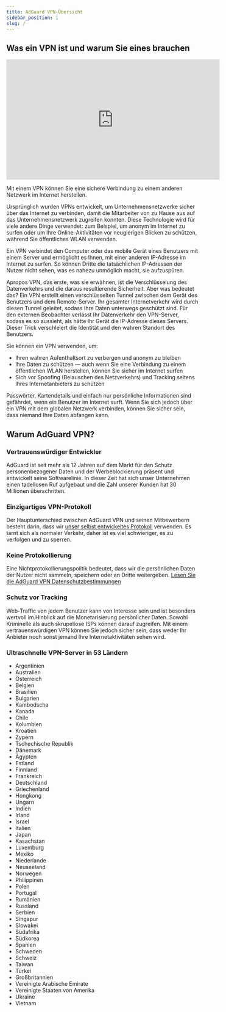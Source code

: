 ```yaml
---
title: AdGuard VPN-Übersicht
sidebar_position: 1
slug: /
---
```


## Was ein VPN ist und warum Sie eines brauchen

<iframe width="560" height="315" src="https://www.youtube-nocookie.com/embed/7149L3xPmSE" title="YouTube-Videoplayer" frameborder="0" allow="accelerometer; autoplay; clipboard-write; encrypted-media; gyroscope; picture-in-picture" allowfullscreen></iframe>

Mit einem VPN können Sie eine sichere Verbindung zu einem anderen Netzwerk im Internet herstellen.

Ursprünglich wurden VPNs entwickelt, um Unternehmensnetzwerke sicher über das Internet zu verbinden, damit die Mitarbeiter von zu Hause aus auf das Unternehmensnetzwerk zugreifen konnten. Diese Technologie wird für viele andere Dinge verwendet: zum Beispiel, um anonym im Internet zu surfen oder um Ihre Online-Aktivitäten vor neugierigen Blicken zu schützen, während Sie öffentliches WLAN verwenden.

Ein VPN verbindet den Computer oder das mobile Gerät eines Benutzers mit einem Server und ermöglicht es Ihnen, mit einer anderen IP-Adresse im Internet zu surfen. So können Dritte die tatsächlichen IP-Adressen der Nutzer nicht sehen, was es nahezu unmöglich macht, sie aufzuspüren.

Apropos VPN, das erste, was sie erwähnen, ist die Verschlüsselung des Datenverkehrs und die daraus resultierende Sicherheit. Aber was bedeutet das? Ein VPN erstellt einen verschlüsselten Tunnel zwischen dem Gerät des Benutzers und dem Remote-Server. Ihr gesamter Internetverkehr wird durch diesen Tunnel geleitet, sodass Ihre Daten unterwegs geschützt sind. Für den externen Beobachter verlässt Ihr Datenverkehr den VPN-Server, sodass es so aussieht, als hätte Ihr Gerät die IP-Adresse dieses Servers. Dieser Trick verschleiert die Identität und den wahren Standort des Benutzers.

Sie können ein VPN verwenden, um:

- Ihren wahren Aufenthaltsort zu verbergen und anonym zu bleiben
- Ihre Daten zu schützen — auch wenn Sie eine Verbindung zu einem öffentlichen WLAN herstellen, können Sie sicher im Internet surfen
- Sich vor Spoofing (Belauschen des Netzverkehrs) und Tracking seitens Ihres Internetanbieters zu schützen

Passwörter, Kartendetails und einfach nur persönliche Informationen sind gefährdet, wenn ein Benutzer im Internet surft. Wenn Sie sich jedoch über ein VPN mit dem globalen Netzwerk verbinden, können Sie sicher sein, dass niemand Ihre Daten abfangen kann.

## Warum AdGuard VPN?

### Vertrauenswürdiger Entwickler

AdGuard ist seit mehr als 12 Jahren auf dem Markt für den Schutz personenbezogener Daten und der Werbeblockierung präsent und entwickelt seine Softwarelinie. In dieser Zeit hat sich unser Unternehmen einen tadellosen Ruf aufgebaut und die Zahl unserer Kunden hat 30 Millionen überschritten.

### Einzigartiges VPN-Protokoll

Der Hauptunterschied zwischen AdGuard VPN und seinen Mitbewerbern besteht darin, dass wir [unser selbst entwickeltes Protokoll](/general/adguard-vpn-protocol) verwenden. Es tarnt sich als normaler Verkehr, daher ist es viel schwieriger, es zu verfolgen und zu sperren.

### Keine Protokollierung

Eine Nichtprotokollierungspolitik bedeutet, dass wir die persönlichen Daten der Nutzer nicht sammeln, speichern oder an Dritte weitergeben. [Lesen Sie die AdGuard VPN Datenschutzbestimmungen](https://adguard-vpn.com/privacy.html)

### Schutz vor Tracking

Web-Traffic von jedem Benutzer kann von Interesse sein und ist besonders wertvoll im Hinblick auf die Monetarisierung persönlicher Daten. Sowohl Kriminelle als auch skrupellose ISPs können darauf zugreifen. Mit einem vertrauenswürdigen VPN können Sie jedoch sicher sein, dass weder Ihr Anbieter noch sonst jemand Ihre Internetaktivitäten sehen wird.

### Ultraschnelle VPN-Server in 53 Ländern

- Argentinien
- Australien
- Österreich
- Belgien
- Brasilien
- Bulgarien
- Kambodscha
- Kanada
- Chile
- Kolumbien
- Kroatien
- Zypern
- Tschechische Republik
- Dänemark
- Ägypten
- Estland
- Finnland
- Frankreich
- Deutschland
- Griechenland
- Hongkong
- Ungarn
- Indien
- Irland
- Israel
- Italien
- Japan
- Kasachstan
- Luxemburg
- Mexiko
- Niederlande
- Neuseeland
- Norwegen
- Philippinen
- Polen
- Portugal
- Rumänien
- Russland
- Serbien
- Singapur
- Slowakei
- Südafrika
- Südkorea
- Spanien
- Schweden
- Schweiz
- Taiwan
- Türkei
- Großbritannien
- Vereinigte Arabische Emirate
- Vereinigte Staaten von Amerika
- Ukraine
- Vietnam
